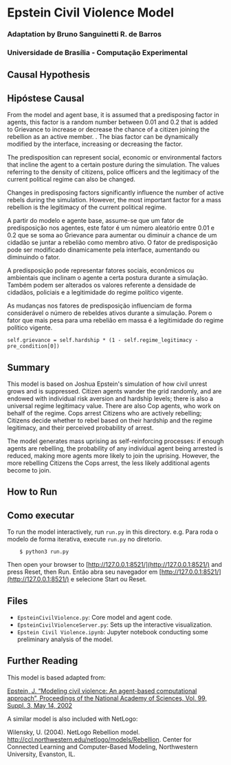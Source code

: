 # Epstein Civil Violence Model
### Adaptation by Bruno Sanguinetti R. de Barros
### Universidade de Brasília - Computação Experimental

## Causal Hypothesis
## Hipóstese Causal

From the model and agent base, it is assumed that a predisposing factor in agents, this factor is a random number between 0.01 and 0.2 that is added to Grievance to increase or decrease the chance of a citizen joining the rebellion as an active member. . The bias factor can be dynamically modified by the interface, increasing or decreasing the factor.

The predisposition can represent social, economic or environmental factors that incline the agent to a certain posture during the simulation. The values ​​referring to the density of citizens, police officers and the legitimacy of the current political regime can also be changed.

Changes in predisposing factors significantly influence the number of active rebels during the simulation. However, the most important factor for a mass rebellion is the legitimacy of the current political regime.

A partir do modelo e agente base, assume-se que um fator de predisposição nos agentes, este fator é um número aleatório entre 0.01 e 0.2 que se soma ao Grievance para aumentar ou diminuir a chance de um cidadão se juntar a rebelião como membro ativo. O fator de predisposição pode ser modificado dinamicamente pela interface, aumentando ou diminuindo o fator.

A predisposição pode representar fatores sociais, econômicos ou ambientais que inclinam o agente a certa postura durante a simulação. Também podem ser alterados os valores referente a densidade de cidadãos, policiais e a legitimidade do regime político vigente.

As mudanças nos fatores de predisposição influenciam de forma considerável o número de rebeldes ativos durante a simulação. Porem o fator que mais pesa para uma rebelião em massa é a legitimidade do regime político vigente.

``self.grievance = self.hardship * (1 - self.regime_legitimacy - pre_condition[0])``

## Summary

This model is based on Joshua Epstein's simulation of how civil unrest grows and is suppressed. Citizen agents wander the grid randomly, and are endowed with individual risk aversion and hardship levels; there is also a universal regime legitimacy value. There are also Cop agents, who work on behalf of the regime. Cops arrest Citizens who are actively rebelling; Citizens decide whether to rebel based on their hardship and the regime legitimacy, and their perceived probability of arrest.

The model generates mass uprising as self-reinforcing processes: if enough agents are rebelling, the probability of any individual agent being arrested is reduced, making more agents more likely to join the uprising. However, the more rebelling Citizens the Cops arrest, the less likely additional agents become to join.

## How to Run
## Como executar
To run the model interactively, run ``run.py`` in this directory. e.g.
Para roda o modelo de forma iterativa, execute ``run.py`` no diretorio.

```
    $ python3 run.py
```

Then open your browser to [http://127.0.0.1:8521/](http://127.0.0.1:8521/) and press Reset, then Run.
Então abra seu navegador em [http://127.0.0.1:8521/](http://127.0.0.1:8521/) e selecione Start ou Reset.

## Files

* ``EpsteinCivilViolence.py``: Core model and agent code.
* ``EpsteinCivilViolenceServer.py``: Sets up the interactive visualization.
* ``Epstein Civil Violence.ipynb``: Jupyter notebook conducting some preliminary analysis of the model.

## Further Reading

This model is based adapted from:

[Epstein, J. “Modeling civil violence: An agent-based computational approach”, Proceedings of the National Academy of Sciences, Vol. 99, Suppl. 3, May 14, 2002](http://www.pnas.org/content/99/suppl.3/7243.short)

A similar model is also included with NetLogo:

Wilensky, U. (2004). NetLogo Rebellion model. http://ccl.northwestern.edu/netlogo/models/Rebellion. Center for Connected Learning and Computer-Based Modeling, Northwestern University, Evanston, IL.
